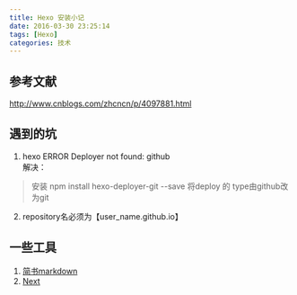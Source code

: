 ```yaml
---
title: Hexo 安装小记
date: 2016-03-30 23:25:14
tags: [Hexo]
categories: 技术
---
```



## 参考文献
http://www.cnblogs.com/zhcncn/p/4097881.html

## 遇到的坑
1.  hexo ERROR Deployer not found: github  
解决：
>  安装 npm install hexo-deployer-git --save
    将deploy 的 type由github改为git

2. repository名必须为【user_name.github.io】

## 一些工具
1. [简书markdown](http://www.jianshu.com/p/14e1ca9270b2)
2. [Next](http://theme-next.iissnan.com)

